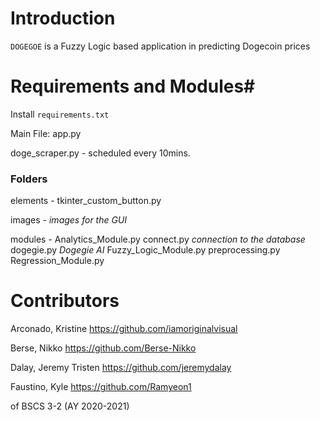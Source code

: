 # Introduction #

`DOGEGOE` is a Fuzzy Logic based application in predicting Dogecoin prices


# Requirements and Modules#

Install `requirements.txt`

Main File: app.py

doge_scraper.py - scheduled every 10mins.

### Folders

elements - tkinter_custom_button.py

images - *images for the GUI*

modules - Analytics_Module.py
	  connect.py		*connection to the database*
	  dogegie.py		*Dogegie AI*
	  Fuzzy_Logic_Module.py
	  preprocessing.py
	  Regression_Module.py
	  
# Contributors #

Arconado, Kristine 	https://github.com/iamoriginalvisual

Berse, Nikko	 	https://github.com/Berse-Nikko

Dalay, Jeremy Tristen	https://github.com/jeremydalay 

Faustino, Kyle		https://github.com/Ramyeon1

of BSCS 3-2 (AY 2020-2021)
